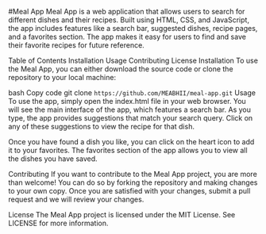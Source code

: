 

#Meal App
Meal App is a web application that allows users to search for different dishes and their recipes. Built using HTML, CSS, and JavaScript, the app includes features like a search bar, suggested dishes, recipe pages, and a favorites section. The app makes it easy for users to find and save their favorite recipes for future reference.

Table of Contents
Installation
Usage
Contributing
License
Installation
To use the Meal App, you can either download the source code or clone the repository to your local machine:

bash
Copy code
git clone `https://github.com/MEABHII/meal-app.git`
Usage
To use the app, simply open the index.html file in your web browser. You will see the main interface of the app, which features a search bar. As you type, the app provides suggestions that match your search query. Click on any of these suggestions to view the recipe for that dish.

Once you have found a dish you like, you can click on the heart icon to add it to your favorites. The favorites section of the app allows you to view all the dishes you have saved.

Contributing
If you want to contribute to the Meal App project, you are more than welcome! You can do so by forking the repository and making changes to your own copy. Once you are satisfied with your changes, submit a pull request and we will review your changes.

License
The Meal App project is licensed under the MIT License. See LICENSE for more information.
